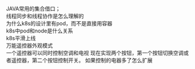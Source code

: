 JAVA常用的集合借口；<br />线程同步和线程协作是怎么理解的<br />为什么k8s的设计里有pod，而不是直接用容器<br />k8s中pod和node是什么关系<br />k8s平滑上线<br />万能遥控器外观模式<br />一个遥控器可以同时控制空调和电视 现在实现两个按钮，第一个按钮切换空调或者遥控器，第二个按钮控制开关。   如果控制的电器多了怎么扩展
